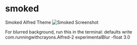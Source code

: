 smoked
======

Smoked Alfred Theme
![Smoked Screenshot](https://dl.dropboxusercontent.com/u/1154197/smoked_screenshot.png)

For blurred background, run this in the terminal:
  defaults write com.runningwithcrayons.Alfred-2 experimentalBlur -float 3.0
